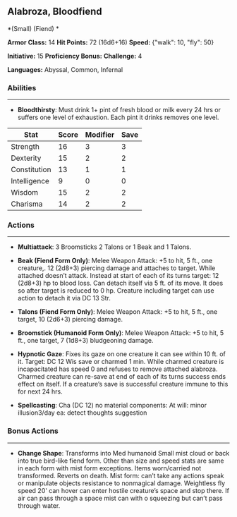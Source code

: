 ## Alabroza, Bloodfiend
*(Small) (Fiend) *

**Armor Class:** 14
**Hit Points:** 72 (16d6+16)
**Speed:** {"walk": 10, "fly": 50}

**Initiative:** 15
**Proficiency Bonus:**
**Challenge:** 4

**Languages:** Abyssal, Common, Infernal

### Abilities
 --- 
- **Bloodthirsty**: Must drink 1+ pint of fresh blood or milk every 24 hrs or suffers one level of exhaustion. Each pint it drinks removes one level.



| Stat | Score | Modifier | Save |
| ---- | ---- | ---- | ---- |
| Strength | 16 | 3 | 3 |
| Dexterity | 15 | 2 | 2 |
| Constitution | 13 | 1 | 1 |
| Intelligence | 9 | 0 | 0 |
| Wisdom | 15 | 2 | 2 |
| Charisma | 14 | 2 | 2 |

### Actions
 --- 
- **Multiattack**: 3 Broomsticks 2 Talons or 1 Beak and 1 Talons.

- **Beak (Fiend Form Only)**: Melee Weapon Attack: +5 to hit, 5 ft., one creature,. 12 (2d8+3) piercing damage and attaches to target. While attached doesn’t attack. Instead at start of each of its turns target: 12 (2d8+3) hp to blood loss. Can detach itself via 5 ft. of its move. It does so after target is reduced to 0 hp. Creature including target can use action to detach it via DC 13 Str.

- **Talons (Fiend Form Only)**: Melee Weapon Attack: +5 to hit, 5 ft., one target, 10 (2d6+3) piercing damage.

- **Broomstick (Humanoid Form Only)**: Melee Weapon Attack: +5 to hit, 5 ft., one target, 7 (1d8+3) bludgeoning damage.

- **Hypnotic Gaze**: Fixes its gaze on one creature it can see within 10 ft. of it. Target: DC 12 Wis save or charmed 1 min. While charmed creature is incapacitated has speed 0 and refuses to remove attached alabroza. Charmed creature can re-save at end of each of its turns success ends effect on itself. If a creature’s save is successful creature immune to this for next 24 hrs.

- **Spellcasting**: Cha (DC 12) no material components: At will: minor illusion3/day ea: detect thoughts suggestion

### Bonus Actions
 --- 
- **Change Shape**: Transforms into Med humanoid Small mist cloud or back into true bird-like fiend form. Other than size and speed stats are same in each form with mist form exceptions. Items worn/carried not transformed. Reverts on death. Mist form: can’t take any actions speak or manipulate objects resistance to nonmagical damage. Weightless fly speed 20' can hover can enter hostile creature’s space and stop there. If air can pass through a space mist can with o squeezing but can’t pass through water.

